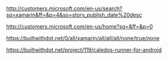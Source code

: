 # 

http://customers.microsoft.com/en-us/search?sq=xamarin&ff=&p=4&so=story_publish_date%20desc


http://customers.microsoft.com/en-us/home?sq=&ff=&p=0

https://builtwithdot.net/0/all/xamarin/all/all/all/none/true/none


https://builtwithdot.net/project/119/caledos-runner-for-android

